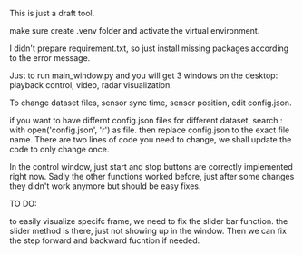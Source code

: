 This is just a draft tool. 

make sure create .venv folder and activate the virtual environment. 

I didn't prepare requirement.txt, so just install missing packages according to the error message.

Just to run main_window.py and you will get 3 windows on the desktop: playback control, video, radar visualization. 

To change dataset files, sensor sync time, sensor position, edit config.json. 

if you want to have differnt config.json files for different dataset, search : with open('config.json', 'r') as file. then replace config.json to the exact file name.  There are two lines of code you need to change, we shall update the code to only change once. 

In the control window, just start and stop buttons are correctly implemented right now. Sadly the other functions worked before, just after some changes they didn't work anymore but should be easy fixes. 

TO DO:

to easily visualize specifc frame, we need to fix the slider bar function. the slider method is there, just not showing up in the window. Then we can fix the step forward and backward fucntion if needed.
